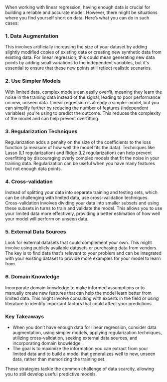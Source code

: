 When working with linear regression, having enough data is crucial for building a reliable and accurate model. However, there might be situations where you find yourself short on data. Here’s what you can do in such cases:

### 1. Data Augmentation

This involves artificially increasing the size of your dataset by adding slightly modified copies of existing data or creating new synthetic data from existing data. For linear regression, this could mean generating new data points by adding small variations to the independent variables, but it's essential to ensure that these new points still reflect realistic scenarios.

### 2. Use Simpler Models

With limited data, complex models can easily overfit, meaning they learn the noise in the training data instead of the  signal, leading to poor performance on new, unseen data. Linear regression is already a simpler model, but you can simplify further by reducing the number of features (independent variables) you're using to predict the outcome. This reduces the complexity of the model and can help prevent overfitting.

### 3. Regularization Techniques

Regularization adds a penalty on the size of the coefficients to the loss function (a measure of how well the model fits the data). Techniques like Lasso (L1 regularization) and Ridge (L2 regularization) can help prevent overfitting by discouraging overly complex models that fit the noise in your training data. Regularization can be useful when you have many features but not enough data points.

### 4. Cross-validation

Instead of splitting your data into separate training and testing sets, which can be challenging with limited data, use cross-validation techniques. Cross-validation involves dividing your data into smaller subsets and using these subsets in turns to train and validate the model. This allows you to use your limited data more effectively, providing a better estimation of how well your model will perform on unseen data.

### 5. External Data Sources

Look for external datasets that could complement your own. This might involve using publicly available datasets or purchasing data from vendors. The key is to find data that's relevant to your problem and can be integrated with your existing dataset to provide more examples for your model to learn from.

### 6. Domain Knowledge

Incorporate domain knowledge to make informed assumptions or to manually create new features that can help the model learn better from limited data. This might involve consulting with experts in the field or using literature to identify important factors that could affect your predictions.

### Key Takeaways

- When you don’t have enough data for linear regression, consider data augmentation, using simpler models, applying regularization techniques, utilizing cross-validation, seeking external data sources, and incorporating domain knowledge.
- The goal is to maximize the information you can extract from your limited data and to build a model that generalizes well to new, unseen data, rather than memorizing the training set.

These strategies tackle the common challenge of data scarcity, allowing you to still develop useful predictive models.
